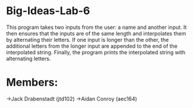 # Big-Ideas-Lab-6
This program takes two inputs from the user: a name and another input. It then ensures that the inputs are of the same length and interpolates them by alternating their letters. If one input is longer than the other, the additional letters from the longer input are appended to the end of the interpolated string. Finally, the program prints the interpolated string with alternating letters.
# Members:
->Jack Drabenstadt (jtd102)
->Aidan Conroy (aec164)